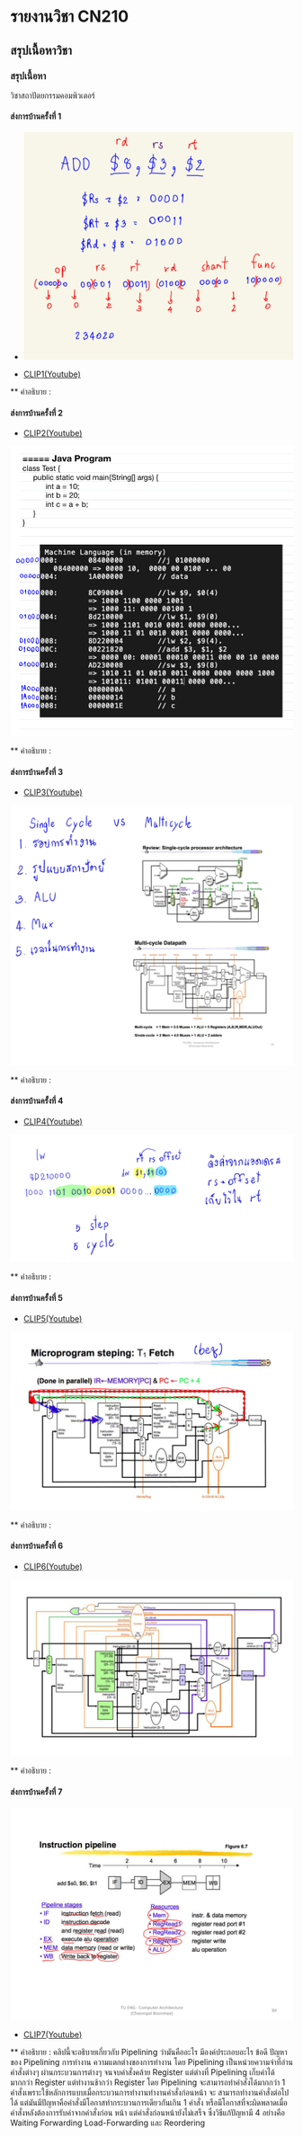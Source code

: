 # รายงานวิชา CN210

## สรุปเนื้อหาวิชา

### สรุปเนื้อหา
วิชาสถาปัตยกรรมคอมพิวเตอร์

#### ส่งการบ้านครั้งที่ 1
  * ![](Clip1.png)

  * [CLIP1(Youtube)](https://youtu.be/qxfaD4DFBt8)
  
  
  
  ** คำอธิบาย :
  
#### ส่งการบ้านครั้งที่ 2

  * [CLIP2(Youtube)](https://youtu.be/QzaD13TMT6o)
  
  ![](Clip2.png)
  
  ** คำอธิบาย :
  
#### ส่งการบ้านครั้งที่ 3

  * [CLIP3(Youtube)](https://youtu.be/hyol9zuLm_Q)
  
  ![](Clip3.png)
  
  ** คำอธิบาย :
  
#### ส่งการบ้านครั้งที่ 4

  * [CLIP4(Youtube)](https://youtu.be/hsoW6MwFPeI)
  
  ![](Clip4.png)
  
  ** คำอธิบาย :
  
#### ส่งการบ้านครั้งที่ 5

  * [CLIP5(Youtube)](https://youtu.be/LtYXk1vCkGU)
  
  ![](Clip5.png)
  
  ** คำอธิบาย :
  
#### ส่งการบ้านครั้งที่ 6

  * [CLIP6(Youtube)](https://youtu.be/pyeTy94TIKw)
  
  ![](Clip6.png)
  
  ** คำอธิบาย :
  
  #### ส่งการบ้านครั้งที่ 7
 
  ![](Clip7.jpg)
  
   * [CLIP7(Youtube)](https://youtu.be/YiI7OqvRDE0)
  
  ** คำอธิบาย : คลิปนี้จะอธิบายเกี่ยวกับ Pipelining ว่ามันคืออะไร มีองค์ประกอบอะไร ข้อดี ปัญหาของ Pipelining การทำงาน ความแตกต่างของการทำงาน
               โดย Pipelining เป็นหน่วยความจำที่อ่านคำสั่งต่างๆ ผ่านกระบวนการต่างๆ จนจบคำสั่งคล้าย Register แต่ต่างที่ Pipelining เก็บค่าได้มากกว่า Register 
               แต่ทำงานช้ากว่า Register โดย Pipelining จะสามารถทำคำสั่งได้มากกว่า 1 คำสั่งเพราะใช้หลักการแบบเมื่อกระบวนการทำงานทำงานคำสั่งก่อนหน้า จะ
               สามารถทำงานคำสั่งต่อไปได้ แต่มันมีปัญหาคือคำสั่งมีโอกาสทำกระบวนการเดียวกันเกิน 1 คำสั่ง หรือมีโอกาสที่จะผิดพลาดเมื่อคำสั่งหลังต้องการรับค่าจากคำสั่งก่อน
               หน้า แต่คำสั่งก่อนหน้ายังไม่เสร็จ ซึ่งวิธีแก้ปัญหามี 4 อย่างคือ Waiting Forwarding Load-Forwarding และ Reordering
